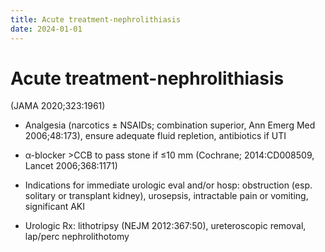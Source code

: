 ```yaml
---
title: Acute treatment-nephrolithiasis
date: 2024-01-01
---
```

# Acute treatment-nephrolithiasis

(JAMA 2020;323:1961)

* Analgesia (narcotics ± NSAIDs; combination superior, Ann Emerg Med 2006;48:173), ensure adequate fluid repletion, antibiotics if UTI

* α-blocker >CCB to pass stone if ≤10 mm (Cochrane; 2014:CD008509, Lancet 2006;368:1171)

* Indications for immediate urologic eval and/or hosp: obstruction (esp. solitary or transplant kidney), urosepsis, intractable pain or vomiting, significant AKI

* Urologic Rx: lithotripsy (NEJM 2012:367:50), ureteroscopic removal, lap/perc nephrolithotomy
